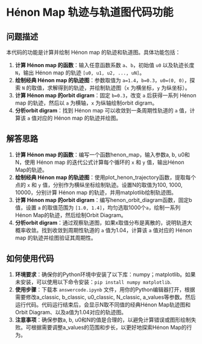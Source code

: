 # Hénon Map 轨迹与轨道图代码功能

## 问题描述

本代码的功能是计算并绘制 Hénon map 的轨迹和轨道图。具体功能包括：

1. **计算 Hénon map 的函数**：输入任意函数系数 `a`、`b`，初始值 `u0` 以及轨迹长度 `N`，输出 Hénon map 的轨迹 `[u0, u1, u2, ..., uN]`。
2. **绘制经典 Hénon map 的轨迹图**：参数取值为 `a=1.4`，`b=0.3`，`u0=(0, 0)`，探索 `N` 的取值，求解得到的轨迹，并绘制轨迹图（`x` 为横坐标，`y` 为纵坐标）。
3. **计算 Hénon map 的orbit digram**：固定 `b=0.3`，改变 `a` 后获得一系列 Hénon map 的轨迹，然后以 `a` 为横轴，`x` 为纵轴绘制orbit digram。
4. **分析orbit digram**：找到 Hénon map 可以收敛到一条周期性轨道的 `a` 值，计算该 `a` 值对应的 Hénon map 的轨迹并绘图。

## 解答思路

1. **计算 Hénon map 的函数**：编写一个函数henon_map，输入参数a, b, u0和N，使用 Hénon map 的迭代公式计算每个循环的 `x` 和 `y` 值，输出Hénon Map的轨迹。
2. **绘制经典 Hénon map 的轨迹图**：使用plot_henon_trajectory函数，提取每个点的 `x` 和 `y` 值，分别作为横纵坐标绘制轨迹。设置N的取值为100, 1000, 10000，分别计算 Hénon map 的轨迹，并用matplotlib绘制轨迹图。
3. **计算 Hénon map 的orbit digram**：编写henon_orbit_diagram函数，固定b值，设置 `a` 的取值范围为 `[1.0, 1.4]`，均匀选取1000个`a`，绘制一系列Hénon Map的轨迹，然后绘制Orbit Diagram。
4. **分析orbit digram**：通过观察轨道图，如果x取值分布是离散的，说明轨道大概率收敛。找到收敛到周期性轨道的 `a` 值为1.04，计算该 `a` 值对应的 Hénon map 的轨迹并绘图验证其周期性。

## 如何使用代码

1. **环境要求**：确保你的Python环境中安装了以下库：numpy；matplotlib。如果未安装，可以使用以下命令安装：`pip install numpy matplotlib`.
2. **使用步骤**：下载本 `answercode.ipynb` 文件，用你的Python编辑器打开，根据需要修改a_classic, b_classic, u0_classic, N_classic, a_values等参数。然后运行代码。代码运行结束后，会显示N取不同值的经典Hénon Map轨迹图和Orbit Diagram、以及a值为1.04对应的轨迹图。
3. **注意事项**：确保参数a, b, u0和N的值是合理的，以避免计算错误或图形绘制失败。可根据需要调整a_values的范围和步长，以更好地探索Hénon Map的行为。
